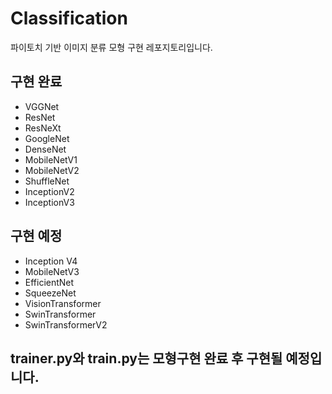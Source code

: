 # Classification
파이토치 기반 이미지 분류 모형 구현 레포지토리입니다.
## 구현 완료
- VGGNet
- ResNet
- ResNeXt
- GoogleNet
- DenseNet
- MobileNetV1
- MobileNetV2
- ShuffleNet
- InceptionV2
- InceptionV3
## 구현 예정
- Inception V4
- MobileNetV3
- EfficientNet
- SqueezeNet
- VisionTransformer
- SwinTransformer
- SwinTransformerV2
## trainer.py와 train.py는 모형구현 완료 후 구현될 예정입니다.

